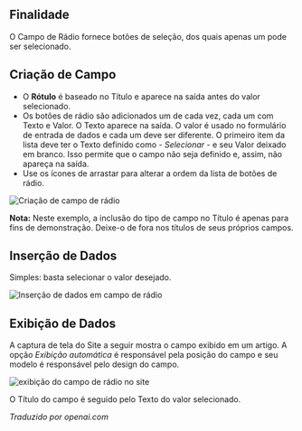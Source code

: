 <!-- Filename: J3.x:Adding_custom_fields/Radio_Field / Display title: Campo de Rádio  -->

## Finalidade

O Campo de Rádio fornece botões de seleção, dos quais apenas um pode ser selecionado.

## Criação de Campo

* O **Rótulo** é baseado no Título e aparece na saída antes do valor selecionado.
* Os botões de rádio são adicionados um de cada vez, cada um com Texto e Valor. O Texto aparece na saída. O valor é usado no formulário de entrada de dados e cada um deve ser diferente. O primeiro item da lista deve ter o Texto definido como *- Selecionar -* e seu Valor deixado em branco. Isso permite que o campo não seja definido e, assim, não apareça na saída.
* Use os ícones de arrastar para alterar a ordem da lista de botões de rádio.

![Criação de campo de rádio](../../../en/images/fields/fields-radio-edit.png)

**Nota:** Neste exemplo, a inclusão do tipo de campo no Título é apenas para fins de demonstração. Deixe-o de fora nos títulos de seus próprios campos.

## Inserção de Dados

Simples: basta selecionar o valor desejado.

![Inserção de dados em campo de rádio](../../../en/images/fields/fields-radio-data-entry.png)

## Exibição de Dados

A captura de tela do Site a seguir mostra o campo exibido em um artigo. A opção *Exibição automática* é responsável pela posição do campo e seu modelo é responsável pelo design do campo.

![exibição do campo de rádio no site](../../../en/images/fields/fields-radio-site.png)

O Título do campo é seguido pelo Texto do valor selecionado.

*Traduzido por openai.com*


